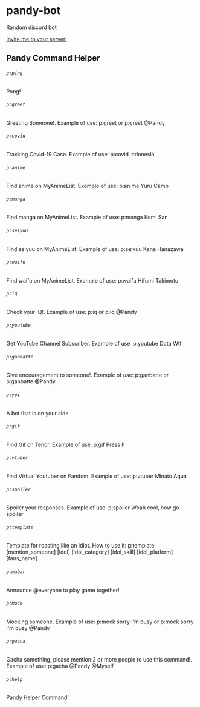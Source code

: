 # pandy-bot
Random discord bot

[Invite me to your server!](https://discordapp.com/api/oauth2/authorize?client_id=700094628937859082&permissions=0&scope=bot)

## Pandy Command Helper

###### `p:ping`
Pong!
###### `p:greet`
Greeting Someone!. Example of use:
p:greet or p:greet @Pandy
###### `p:covid`
Tracking Covid-19 Case. Example of use:
p:covid Indonesia
###### `p:anime`
Find anime on MyAnimeList. Example of use:
p:anime Yuru Camp
###### `p:manga`
Find manga on MyAnimeList. Example of use:
p:manga Komi San
###### `p:seiyuu`
Find seiyuu on MyAnimeList. Example of use:
p:seiyuu Kana Hanazawa
###### `p:waifu`
Find waifu on MyAnimeList. Example of use:
p:waifu Hifumi Takimoto
###### `p:iq`
Check your IQ!. Example of use:
p:iq or p:iq @Pandy
###### `p:youtube`
Get YouTube Channel Subscriber. Example of use:
p:youtube Dota Wtf
###### `p:ganbatte`
Give encouragement to someone!. Example of use:
p:ganbatte or p:ganbatte @Pandy
###### `p:yoi`
A bot that is on your side
###### `p:gif`
Find Gif on Tenor. Example of use:
p:gif Press F
###### `p:vtuber`
Find Virtual Youtuber on Fandom. Example of use:
p:vtuber Minato Aqua
###### `p:spoiler`
Spoiler your responses. Example of use:
p:spoiler Woah cool, now go spoiler
###### `p:template`
Template for roasting like an idiot. How to use it:
p:template [mention_someone] [idol] [idol_category] [idol_skill] [idol_platform] [fans_name]
###### `p:mabar`
Announce @everyone to play game together!
###### `p:mock`
Mocking someone. Example of use:
p:mock sorry i'm busy or p:mock sorry i'm busy @Pandy
###### `p:gacha`
Gacha something, please mention 2 or more people to use this command!. Example of use:
p:gacha @Pandy @Myself
###### `p:help`
Pandy Helper Command!
